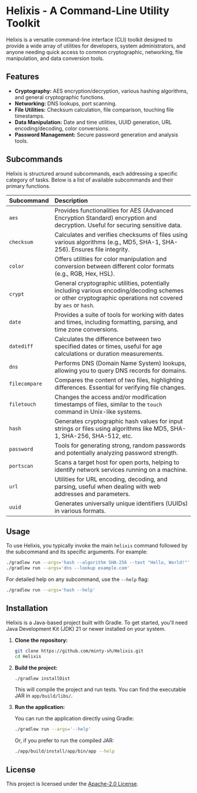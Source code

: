 # Helixis - A Command-Line Utility Toolkit

Helixis is a versatile command-line interface (CLI) toolkit designed to provide a wide array of utilities for developers, system administrators, and anyone needing quick access to common cryptographic, networking, file manipulation, and data conversion tools.

## Features

- **Cryptography:** AES encryption/decryption, various hashing algorithms, and general cryptographic functions.
- **Networking:** DNS lookups, port scanning.
- **File Utilities:** Checksum calculation, file comparison, touching file timestamps.
- **Data Manipulation:** Date and time utilities, UUID generation, URL encoding/decoding, color conversions.
- **Password Management:** Secure password generation and analysis tools.

## Subcommands

Helixis is structured around subcommands, each addressing a specific category of tasks. Below is a list of available subcommands and their primary functions.

| Subcommand    | Description                                                                                             |
| :------------ | :------------------------------------------------------------------------------------------------------ |
| `aes`         | Provides functionalities for AES (Advanced Encryption Standard) encryption and decryption. Useful for securing sensitive data. |
| `checksum`    | Calculates and verifies checksums of files using various algorithms (e.g., MD5, SHA-1, SHA-256). Ensures file integrity. |
| `color`       | Offers utilities for color manipulation and conversion between different color formats (e.g., RGB, Hex, HSL). |
| `crypt`       | General cryptographic utilities, potentially including various encoding/decoding schemes or other cryptographic operations not covered by `aes` or `hash`. |
| `date`        | Provides a suite of tools for working with dates and times, including formatting, parsing, and time zone conversions. |
| `datediff`    | Calculates the difference between two specified dates or times, useful for age calculations or duration measurements. |
| `dns`         | Performs DNS (Domain Name System) lookups, allowing you to query DNS records for domains.               |
| `filecompare` | Compares the content of two files, highlighting differences. Essential for verifying file changes.        |
| `filetouch`   | Changes the access and/or modification timestamps of files, similar to the `touch` command in Unix-like systems. |
| `hash`        | Generates cryptographic hash values for input strings or files using algorithms like MD5, SHA-1, SHA-256, SHA-512, etc. |
| `password`    | Tools for generating strong, random passwords and potentially analyzing password strength.                |
| `portscan`    | Scans a target host for open ports, helping to identify network services running on a machine.            |
| `url`         | Utilities for URL encoding, decoding, and parsing, useful when dealing with web addresses and parameters. |
| `uuid`        | Generates universally unique identifiers (UUIDs) in various formats.                                    |

## Usage

To use Helixis, you typically invoke the main `helixis` command followed by the subcommand and its specific arguments. For example:

```bash
./gradlew run --args='hash --algorithm SHA-256 --text "Hello, World!"'
./gradlew run --args='dns --lookup example.com'
```

For detailed help on any subcommand, use the `--help` flag:

```bash
./gradlew run --args='hash --help'
```

## Installation

Helixis is a Java-based project built with Gradle. To get started, you'll need Java Development Kit (JDK) 21 or newer installed on your system.

1.  **Clone the repository:**

    ```bash
    git clone https://github.com/minty-sh/Helixis.git
    cd Helixis
    ```

2.  **Build the project:**

    ```bash
    ./gradlew installDist
    ```

    This will compile the project and run tests. You can find the executable JAR in `app/build/libs/`.

3.  **Run the application:**

    You can run the application directly using Gradle:

    ```bash
    ./gradlew run --args='--help'
    ```

    Or, if you prefer to run the compiled JAR:

    ```bash
    ./app/build/install/app/bin/app --help
    ```

## License

This project is licensed under the [Apache-2.0 License](LICENSE).
